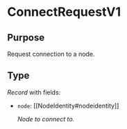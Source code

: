 # ConnectRequestV1

## Purpose

<!-- --8<-- [start:purpose] -->
Request connection to a node.
<!-- --8<-- [end:purpose] -->

## Type

<!-- --8<-- [start:type] -->
<div class="type" markdown>


*Record* with fields:

- `node`: [[NodeIdentity#nodeidentity]]

  *Node to connect to.*

</div>
<!-- --8<-- [end:type] -->
